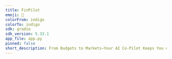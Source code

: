```yaml
---
title: FinPilot
emoji: 👀
colorFrom: indigo
colorTo: indigo
sdk: gradio
sdk_version: 5.33.1
app_file: app.py
pinned: false
short_description: From Budgets to Markets—Your AI Co-Pilot Keeps You on Track
---
```

